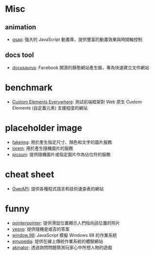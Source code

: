 # Misc

## animation
- [gsap](https://greensock.com/gsap/): 強大的 JavaScript 動畫庫，提供豐富的動畫效果與時間軸控制

## docs tool
- [docusaurus](https://github.com/facebook/docusaurus): Facebook 開源的靜態網站產生器，專為快速建立文件網站

# benchmark
- [Custom Elements Everywhere](https://custom-elements-everywhere.com/): 測試前端框架對 Web 原生 Custom Elements (自定義元素) 支援程度的網站

# placeholder image
- [fakeimg](https://fakeimg.pl/): 用於產生指定尺寸、顏色和文字的圖片服務
- [lorem](https://lorem.space/): 用於產生隨機圖片的服務
- [picsum](https://picsum.photos/): 提供隨機圖片或指定圖片作為佔位符的服務

# cheat sheet
- [OverAPI](https://overapi.com/): 提供各種程式語言和技術速查表的網站

# funny
- [pointerpointer](https://pointerpointer.com/): 提供滑鼠位置顯示人們指向該位置的照片
- [yesno](https://yesno.wtf/): 提供隨機是或否的答案
- [window 98](https://98.js.org/): JavaScript 模擬 Windows 98 的作業系統
- [emupedia](https://emupedia.net/beta/emuos/): 提供在線上傳統作業系統的體驗網站
- [akinator](https://cn.akinator.com/game): 透過詢問問題猜測玩家心中所想人物的遊戲
